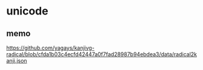# unicode

## memo

https://github.com/yagays/kanjivg-radical/blob/cfda1b03c4ecfd42447a0f7fad28987b94ebdea3/data/radical2kanji.json

